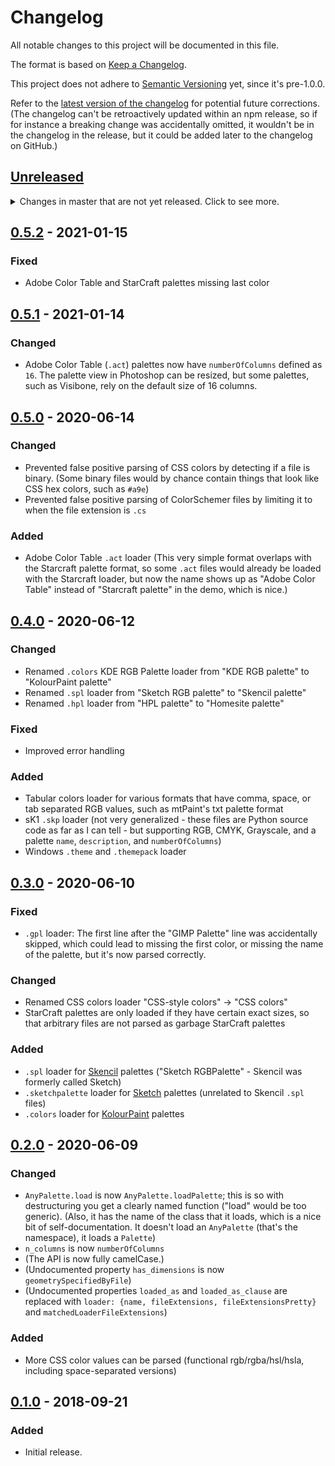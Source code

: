 # Changelog
All notable changes to this project will be documented in this file.

The format is based on [Keep a Changelog](https://keepachangelog.com/en/1.0.0/).

This project does not adhere to [Semantic Versioning](https://semver.org/spec/v2.0.0.html) yet, since it's pre-1.0.0.

Refer to the [latest version of the changelog](https://github.com/1j01/anypalette.js/blob/master/CHANGELOG.md)
for potential future corrections.
(The changelog can't be retroactively updated within an npm release, so if for instance a breaking change was accidentally omitted, it wouldn't be in the changelog in the release, but it could be added later to the changelog on GitHub.)

[Unreleased]: https://github.com/1j01/anypalette.js/compare/v0.5.0...HEAD
## [Unreleased]
<details>
	<summary>
		Changes in master that are not yet released.
		Click to see more.
	</summary>

### Removed
- `withDuplicates`: Duplicate colors are included by default now.
- (undocumented and silly) `RandomPalette`, `RandomColor`, `gimmeAPalette`

### Added
- `withoutDuplicates()`: Use this to get a version of a palette with only unique colors.
  Note: `numberOfColumns` on the returned palette is undefined, because the geometry doesn't necessarily apply if some colors are removed.
  `name` is however copied over.
- `r`, `g`, `b` properties on `Color` objects are now always available.
- **Support for saving files!**
  Use `var [file, ext] = AnyPalette.writePalette(palette, AnyPalette.formats.GIMP_PALETTE)` to save a GPL file.

</details>

[0.5.2]: https://github.com/1j01/anypalette.js/compare/v0.5.1...v0.5.2
## [0.5.2] - 2021-01-15
### Fixed
- Adobe Color Table and StarCraft palettes missing last color

[0.5.1]: https://github.com/1j01/anypalette.js/compare/v0.5.0...v0.5.1
## [0.5.1] - 2021-01-14
### Changed
- Adobe Color Table (`.act`) palettes now have `numberOfColumns` defined as `16`. The palette view in Photoshop can be resized, but some palettes, such as Visibone, rely on the default size of 16 columns.

[0.5.0]: https://github.com/1j01/anypalette.js/compare/v0.4.0...v0.5.0
## [0.5.0] - 2020-06-14
### Changed
- Prevented false positive parsing of CSS colors by detecting if a file is binary. (Some binary files would by chance contain things that look like CSS hex colors, such as `#a9e`)
- Prevented false positive parsing of ColorSchemer files by limiting it to when the file extension is `.cs`

### Added
- Adobe Color Table `.act` loader (This very simple format overlaps with the Starcraft palette format, so some `.act` files would already be loaded with the Starcraft loader, but now the name shows up as "Adobe Color Table" instead of "Starcraft palette" in the demo, which is nice.)

[0.4.0]: https://github.com/1j01/anypalette.js/compare/v0.3.0...v0.4.0
## [0.4.0] - 2020-06-12
### Changed
- Renamed `.colors` KDE RGB Palette loader from "KDE RGB palette" to "KolourPaint palette"
- Renamed `.spl` loader from "Sketch RGB palette" to "Skencil palette"
- Renamed `.hpl` loader from "HPL palette" to "Homesite palette"

### Fixed
- Improved error handling

### Added
- Tabular colors loader for various formats that have comma, space, or tab separated RGB values, such as mtPaint's txt palette format
- sK1 `.skp` loader (not very generalized - these files are Python source code as far as I can tell - but supporting RGB, CMYK, Grayscale, and a palette `name`, `description`, and `numberOfColumns`)
- Windows `.theme` and `.themepack` loader

[0.3.0]: https://github.com/1j01/anypalette.js/compare/v0.2.0...v0.3.0
## [0.3.0] - 2020-06-10
### Fixed
- `.gpl` loader: The first line after the "GIMP Palette" line was accidentally skipped, which could lead to missing the first color, or missing the name of the palette, but it's now parsed correctly.

### Changed
- Renamed CSS colors loader "CSS-style colors" -> "CSS colors"
- StarCraft palettes are only loaded if they have certain exact sizes, so that arbitrary files are not parsed as garbage StarCraft palettes

### Added
- `.spl` loader for [Skencil](https://skencil.org/) palettes ("Sketch RGBPalette" - Skencil was formerly called Sketch)
- `.sketchpalette` loader for [Sketch](https://www.sketch.com/) palettes (unrelated to Skencil `.spl` files)
- `.colors` loader for [KolourPaint](https://kde.org/applications/en/graphics/org.kde.kolourpaint) palettes

[0.2.0]: https://github.com/1j01/anypalette.js/compare/v0.1.0...v0.2.0
## [0.2.0] - 2020-06-09
### Changed
- `AnyPalette.load` is now `AnyPalette.loadPalette`; this is so with destructuring you get a clearly named function ("load" would be too generic). (Also, it has the name of the class that it loads, which is a nice bit of self-documentation. It doesn't load an `AnyPalette` (that's the namespace), it loads a `Palette`)
- `n_columns` is now `numberOfColumns`
- (The API is now fully camelCase.)
- (Undocumented property `has_dimensions` is now `geometrySpecifiedByFile`)
- (Undocumented properties `loaded_as` and `loaded_as_clause` are replaced with `loader: {name, fileExtensions, fileExtensionsPretty}` and `matchedLoaderFileExtensions`)

### Added
- More CSS color values can be parsed (functional rgb/rgba/hsl/hsla, including space-separated versions)

[0.1.0]: https://github.com/1j01/anypalette.js/compare/c74f0d93543c4f52ee7c1fd6e6c9201d47b0df33...v0.1.0
## [0.1.0] - 2018-09-21
### Added
- Initial release.
